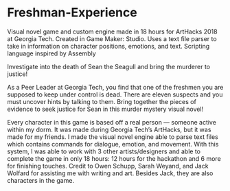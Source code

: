 # Freshman-Experience
Visual novel game and custom engine made in 18 hours for ArtHacks 2018 at Georgia Tech. Created in Game Maker: Studio. Uses a text file parser to take in information on character positions, emotions, and text. Scripting language inspired by Assembly

Investigate into the death of Sean the Seagull and bring the murderer to justice!

As a Peer Leader at Georgia Tech, you find that one of the freshmen you are supposed to keep under control is dead. There are eleven suspects and you must uncover hints by talking to them. Bring together the pieces of evidence to seek justice for Sean in this murder mystery visual novel!

Every character in this game is based off a real person — someone active within my dorm. It was made during Georgia Tech’s ArtHacks, but it was made for my friends. I made the visual novel engine able to parse text files which contains commands for dialogue, emotion, and movement. With this system, I was able to work with 3 other artists/designers and able to complete the game in only 18 hours: 12 hours for the hackathon and 6 more for finishing touches. Credit to Owen Schupp, Sarah Weyand, and Jack Wolfard for assisting me with writing and art. Besides Jack, they are also characters in the game. 
